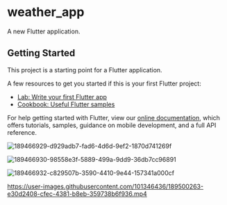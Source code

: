 # weather_app

A new Flutter application.

## Getting Started

This project is a starting point for a Flutter application.

A few resources to get you started if this is your first Flutter project:

- [Lab: Write your first Flutter app](https://flutter.dev/docs/get-started/codelab)
- [Cookbook: Useful Flutter samples](https://flutter.dev/docs/cookbook)

For help getting started with Flutter, view our
[online documentation](https://flutter.dev/docs), which offers tutorials,
samples, guidance on mobile development, and a full API reference.

![189466929-d929adb7-fad6-4d6d-9ef2-1870d741269f](https://user-images.githubusercontent.com/101346436/189500246-92d7a443-5ab1-418e-9a9a-fd372e53c75b.jpeg)

![189466930-98558e3f-5889-499a-9dd9-36db7cc96891](https://user-images.githubusercontent.com/101346436/189500255-5a00c4ed-039b-4d26-abe7-e85c4387f1a0.jpeg)

![189466932-c829507b-3590-4410-9e44-157341a000cf](https://user-images.githubusercontent.com/101346436/189500259-1ce66e7c-04b5-4c76-bf7a-6bd755ba5b6b.jpeg)

https://user-images.githubusercontent.com/101346436/189500263-e30d2408-cfec-4381-b8eb-359738b6f936.mp4
